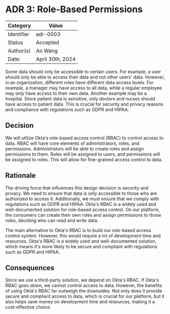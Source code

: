 # ADR 3: Role-Based Permissions

| Category   | Value            |
| ---------- | ---------------- |
| Identifier | adr-0003         |
| Status     | Accepted         |
| Author(s)  | Ao Wang          |
| Date:      | April 30th, 2024 |

Some data should only be accessible to certain users. For example, a user should only be able to access their data and not other users' data. However, in an organization, different roles have different data access levels. For example, a manager may have access to all data, while a regular employee may only have access to their own data. Another example may be a hospital. Since patient data is sensitive, only doctors and nurses should have access to patient data. This is crucial for security and privacy reasons and compliance with regulations such as GDPR and HIPAA.


## Decision

We will utilize Okta's role-based access control (RBAC) to control access to data. RBAC will have core elements of administrators, roles, and permissions. Administrators will be able to create roles and assign permissions to them. Roles will be assigned to users, and permissions will be assigned to roles. This will allow for fine-grained access control to data.
## Rationale


The driving force that influences this design decision is security and privacy. We need to ensure that data is only accessible to those who are authorized to access it. Additionally, we must ensure that we comply with regulations such as GDPR and HIPAA. Okta's RBAC is a widely used and well-documented solution for role-based access control. On our platform, the consumers can create their own roles and assign permissions to those roles, deciding who can read and write data.

The main alternative to Okta's RBAC is to build our role-based access control system. However, this would require a lot of development time and resources. Okta's RBAC is a widely used and well-documented solution, which means it's more likely to be secure and compliant with regulations such as GDPR and HIPAA.

## Consequences

Since we use a third-party solution, we depend on Okta's RBAC. If Okta's RBAC goes down, we cannot control access to data. However, the benefits of using Okta's RBAC far outweigh the downsides. Not only does it provide secure and compliant access to data, which is crucial for our platform, but it also helps save money on development time and resources, making it a cost-effective choice.
